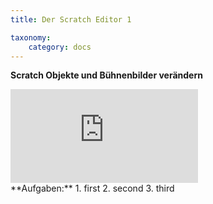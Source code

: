 ```yaml
---
title: Der Scratch Editor 1

taxonomy:
    category: docs
---
```


**Scratch Objekte und Bühnenbilder verändern** 

<div class="video-container-wrapper"><div class='video-container'><iframe src='https://www.youtube.com/embed/QPpdVqZDMMM'  frameborder='0' allowfullscreen></iframe></div></div>
**Aufgaben:**
1. first
2. second
3. third
